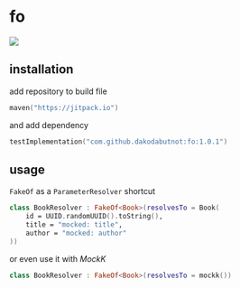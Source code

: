 # fo

[![](https://jitpack.io/v/dakodabutnot/fo.svg)](https://jitpack.io/#dakodabutnot/fo)

## installation
add repository to build file
```kotlin
maven("https://jitpack.io")
```
and add dependency
```kotlin
testImplementation("com.github.dakodabutnot:fo:1.0.1")
```

## usage

`FakeOf` as a `ParameterResolver` shortcut

```kotlin
class BookResolver : FakeOf<Book>(resolvesTo = Book(
    id = UUID.randomUUID().toString(),
    title = "mocked: title",
    author = "mocked: author"
))
```
or even use it with *MockK*
```kotlin
class BookResolver : FakeOf<Book>(resolvesTo = mockk())
```
